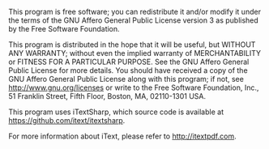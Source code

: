 This program is free software; you can redistribute it and/or modify
it under the terms of the GNU Affero General Public License version 3
as published by the Free Software Foundation.

This program is distributed in the hope that it will be useful, but
WITHOUT ANY WARRANTY; without even the implied warranty of MERCHANTABILITY
or FITNESS FOR A PARTICULAR PURPOSE.
See the GNU Affero General Public License for more details.
You should have received a copy of the GNU Affero General Public License
along with this program; if not, see http://www.gnu.org/licenses or write to
the Free Software Foundation, Inc., 51 Franklin Street, Fifth Floor,
Boston, MA, 02110-1301 USA.

This program uses iTextSharp, which source code is available at 
https://github.com/itext/itextsharp.

For more information about iText, please refer to http://itextpdf.com.
